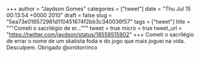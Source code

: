
+++
author = "Jaydson Gomes"
categories = ["tweet"]
date = "Thu Jul 15 00:13:54 +0000 2010"
draft = false
slug = "5ea73e018572981d110451674f2bb3c340036f57"
tags = ["tweet"]
title = """Cometi o sacrilégio de er..."""
tweet = true
micro = true
tweet_url = "https://twitter.com/jaydson/status/18559515902"
+++
Cometi o sacrilégio de errar o nome de um skatista foda e do jogo que mais joguei na vida. Desculpem. Obrigado @ornitorrinco
